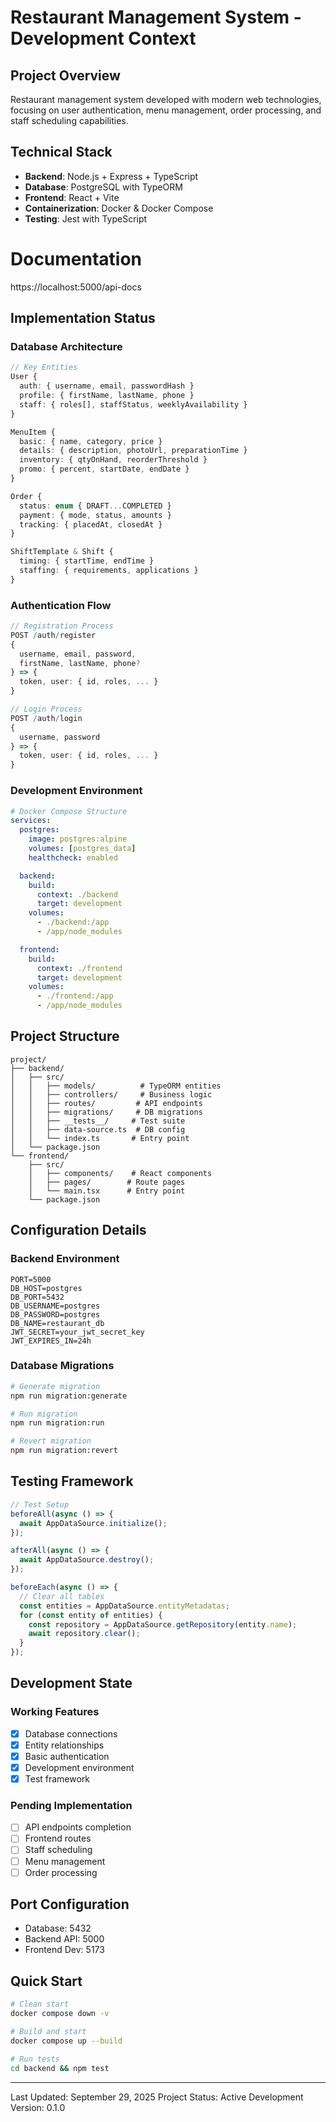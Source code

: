 # Restaurant Management System - Development Context

## Project Overview
Restaurant management system developed with modern web technologies, focusing on user authentication, menu management, order processing, and staff scheduling capabilities.

## Technical Stack
- **Backend**: Node.js + Express + TypeScript
- **Database**: PostgreSQL with TypeORM
- **Frontend**: React + Vite
- **Containerization**: Docker & Docker Compose
- **Testing**: Jest with TypeScript

# Documentation
https://localhost:5000/api-docs

## Implementation Status

### Database Architecture
```typescript
// Key Entities
User {
  auth: { username, email, passwordHash }
  profile: { firstName, lastName, phone }
  staff: { roles[], staffStatus, weeklyAvailability }
}

MenuItem {
  basic: { name, category, price }
  details: { description, photoUrl, preparationTime }
  inventory: { qtyOnHand, reorderThreshold }
  promo: { percent, startDate, endDate }
}

Order {
  status: enum { DRAFT...COMPLETED }
  payment: { mode, status, amounts }
  tracking: { placedAt, closedAt }
}

ShiftTemplate & Shift {
  timing: { startTime, endTime }
  staffing: { requirements, applications }
}
```

### Authentication Flow
```typescript
// Registration Process
POST /auth/register
{
  username, email, password,
  firstName, lastName, phone?
} => {
  token, user: { id, roles, ... }
}

// Login Process
POST /auth/login
{
  username, password
} => {
  token, user: { id, roles, ... }
}
```

### Development Environment
```yaml
# Docker Compose Structure
services:
  postgres:
    image: postgres:alpine
    volumes: [postgres_data]
    healthcheck: enabled

  backend:
    build: 
      context: ./backend
      target: development
    volumes: 
      - ./backend:/app
      - /app/node_modules

  frontend:
    build:
      context: ./frontend
      target: development
    volumes:
      - ./frontend:/app
      - /app/node_modules
```

## Project Structure
```
project/
├── backend/
│   ├── src/
│   │   ├── models/          # TypeORM entities
│   │   ├── controllers/     # Business logic
│   │   ├── routes/         # API endpoints
│   │   ├── migrations/     # DB migrations
│   │   ├── __tests__/     # Test suite
│   │   ├── data-source.ts  # DB config
│   │   └── index.ts       # Entry point
│   └── package.json
└── frontend/
    ├── src/
    │   ├── components/    # React components
    │   ├── pages/        # Route pages
    │   └── main.tsx      # Entry point
    └── package.json
```

## Configuration Details

### Backend Environment
```env
PORT=5000
DB_HOST=postgres
DB_PORT=5432
DB_USERNAME=postgres
DB_PASSWORD=postgres
DB_NAME=restaurant_db
JWT_SECRET=your_jwt_secret_key
JWT_EXPIRES_IN=24h
```

### Database Migrations
```bash
# Generate migration
npm run migration:generate

# Run migration
npm run migration:run

# Revert migration
npm run migration:revert
```

## Testing Framework
```typescript
// Test Setup
beforeAll(async () => {
  await AppDataSource.initialize();
});

afterAll(async () => {
  await AppDataSource.destroy();
});

beforeEach(async () => {
  // Clear all tables
  const entities = AppDataSource.entityMetadatas;
  for (const entity of entities) {
    const repository = AppDataSource.getRepository(entity.name);
    await repository.clear();
  }
});
```

## Development State

### Working Features
- [x] Database connections
- [x] Entity relationships
- [x] Basic authentication
- [x] Development environment
- [x] Test framework

### Pending Implementation
- [ ] API endpoints completion
- [ ] Frontend routes
- [ ] Staff scheduling
- [ ] Menu management
- [ ] Order processing

## Port Configuration
- Database: 5432
- Backend API: 5000
- Frontend Dev: 5173

## Quick Start
```bash
# Clean start
docker compose down -v

# Build and start
docker compose up --build

# Run tests
cd backend && npm test
```

---

Last Updated: September 29, 2025
Project Status: Active Development
Version: 0.1.0